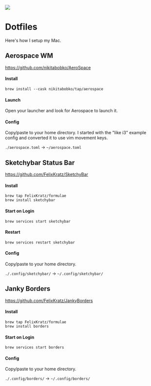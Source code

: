 ![](./doc/demo.png)
# Dotfiles
Here's how I setup my Mac.

## Aerospace WM
https://github.com/nikitabobko/AeroSpace

#### Install
`brew install --cask nikitabobko/tap/aerospace`

#### Launch
Open your launcher and look for Aerospace to launch it.


#### Config
Copy/paste to your home directory. I started with the "like i3" example config and converted it to use vim movement keys. 

`./aerospace.toml` -> `~/aerospace.toml`


## Sketchybar Status Bar
https://github.com/FelixKratz/SketchyBar

#### Install
```
brew tap FelixKratz/formulae
brew install sketchybar
```

#### Start on Login
`brew services start sketchybar`

#### Restart
`brew services restart sketchybar`

#### Config
Copy/paste to your home directory.

`./.config/sketchybar/` -> `~/.config/sketchybar/`


## Janky Borders
https://github.com/FelixKratz/JankyBorders

#### Install
```
brew tap FelixKratz/formulae
brew install borders
```

#### Start on Login
`brew services start borders`

#### Config
Copy/paste to your home directory.

`./.config/borders/` -> `~/.config/borders/`

